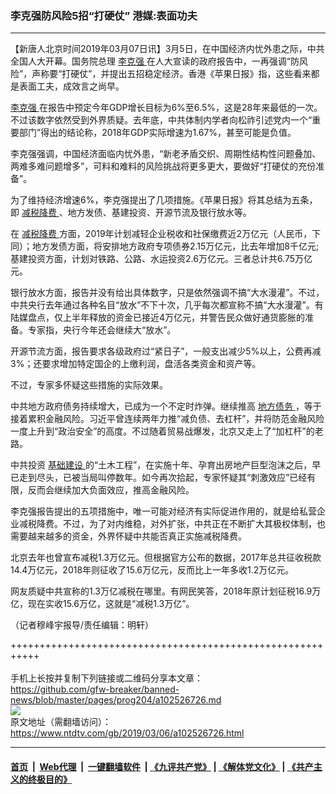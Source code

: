 ### 李克强防风险5招“打硬仗” 港媒:表面功夫
------------------------

<div class="post_content">
 <p>
  【新唐人北京时间2019年03月07日讯】3月5日，在中国经济内忧外患之际，中共全国人大开幕。国务院总理
  <a href="https://www.ntdtv.com/gb/李克强.htm">
   李克强
  </a>
  在人大宣读的政府报告中，一再强调“防风险”，声称要“打硬仗”，并提出五招稳定经济。香港《苹果日报》指，这些看来都是表面工夫，成效言之尚早。
 </p>
 <p>
  <a href="https://www.ntdtv.com/gb/李克强.htm">
   李克强
  </a>
  在报告中预定今年GDP增长目标为6%至6.5%，这是28年来最低的一次。不过该数字依然受到外界质疑。去年底，中共体制内学者向松祚引述党内一个“重要部门”得出的结论称，2018年GDP实际增速为1.67%，甚至可能是负值。
 </p>
 <p>
  李克强强调，中国经济面临内忧外患，“新老矛盾交织、周期性结构性问题叠加、两难多难问题增多”，可料和难料的风险挑战将更多更大，要做好“打硬仗的充份准备”。
 </p>
 <p>
  为了维持经济增速6%，李克强提出了几项措施。《苹果日报》将其总结为五条，即
  <a href="https://www.ntdtv.com/gb/减税降费.htm">
   减税降费
  </a>
  、地方发债、基建投资、开源节流及银行放水等。
 </p>
 <p>
  在
  <a href="https://www.ntdtv.com/gb/减税降费.htm">
   减税降费
  </a>
  方面，2019年计划减轻企业税收和社保缴费近2万亿元（人民币，下同）；地方发债方面，将安排地方政府专项债券2.15万亿元，比去年增加8千亿元; 基建投资方面，计划对铁路、公路、水运投资2.6万亿元。三者总计共6.75万亿元。
 </p>
 <p>
  银行放水方面，报告并没有给出具体数字，只是依然强调不搞“大水漫灌”。不过，中共央行去年通过各种名目“放水”不下十次，几乎每次都宣称不搞“大水漫灌”。有陆媒盘点，仅上半年释放的资金已接近4万亿元，并警告民众做好通货膨胀的准备。专家指，央行今年还会继续大“放水”。
 </p>
 <p>
  开源节流方面，报告要求各级政府过“紧日子”，一般支出减少5%以上，公费再减3%；还要求增加特定国企的上缴利润，盘活各类资金和资产等。
 </p>
 <p>
  不过，专家多怀疑这些措施的实际效果。
 </p>
 <p>
  中共地方政府债务持续增大，已成为一个不定时炸弹。继续推高
  <a href="https://www.ntdtv.com/gb/地方债务.htm">
   地方债务
  </a>
  ，等于接着累积金融风险。习近平曾连续两年力推“减负债、去杠杆”，并将防范金融风险一度上升到“政治安全”的高度。不过随着贸易战爆发，北京又走上了“加杠杆”的老路。
 </p>
 <p>
  中共投资
  <a href="https://www.ntdtv.com/gb/基础建设.htm">
   基础建设
  </a>
  的“土木工程”，在实施十年、孕育出房地产巨型泡沫之后，早已走到尽头，已被当局叫停数年。如今再次拾起，专家怀疑其“刺激效应”已经有限，反而会继续加大负面效应，推高金融风险。
 </p>
 <p>
  李克强报告提出的五项措施中，唯一可能对经济有实际促进作用的，就是给私营企业减税降费。不过，为了对内维稳，对外扩张，中共正在不断扩大其极权体制，也需要越来越多的资金，外界怀疑中共能否真正实施减税降费。
 </p>
 <p>
  北京去年也曾宣布减税1.3万亿元。但根据官方公布的数据，2017年总共征收税款14.4万亿元，2018年则征收了15.6万亿元，反而比上一年多收1.2万亿元。
 </p>
 <p>
  网友质疑中共宣称的1.3万亿减税在哪里。有网民笑答，2018年原计划征税16.9万亿，现在实收15.6万亿，这就是“减税1.3万亿”。
 </p>
 <p>
  （记者穆峰宇报导/责任编辑：明轩）
 </p>
 <div class="single_ad">
 </div>
</div>

+++++++++++++++++++++++++++++++++++++++++++++++++++++++++++<br/><br/>
手机上长按并复制下列链接或二维码分享本文章：<br/>
https://github.com/gfw-breaker/banned-news/blob/master/pages/prog204/a102526726.md <br/>
<a href='https://github.com/gfw-breaker/banned-news/blob/master/pages/prog204/a102526726.md'><img src='https://github.com/gfw-breaker/banned-news/blob/master/pages/prog204/a102526726.md.png'/></a> <br/>
原文地址（需翻墙访问）：https://www.ntdtv.com/gb/2019/03/06/a102526726.html


------------------------
#### [首页](https://github.com/gfw-breaker/banned-news/blob/master/README.md) &nbsp;|&nbsp; [Web代理](https://github.com/labour-camp/helloworld) &nbsp;|&nbsp; [一键翻墙软件](https://github.com/gfw-breaker/nogfw/blob/master/README.md) &nbsp;| [《九评共产党》](https://github.com/gfw-breaker/9ping.md/blob/master/README.md#九评之一评共产党是什么) | [《解体党文化》](https://github.com/gfw-breaker/jtdwh.md/blob/master/README.md) | [《共产主义的终极目的》](https://github.com/gfw-breaker/gczydzjmd.md/blob/master/README.md)

